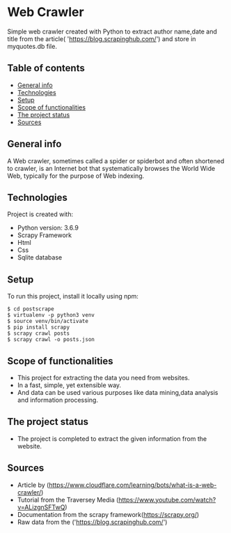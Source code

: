 # Web Crawler

Simple web crawler created with Python to extract author name,date and title from the article( 'https://blog.scrapinghub.com/') and store in myquotes.db file.

## Table of contents

- [General info](#general-info)
- [Technologies](#technologies)
- [Setup](#setup)
- [Scope of functionalities](#Scope-of-functionalities)
- [The project status](#The-project-status)
- [Sources](#sources)

## General info

A Web crawler, sometimes called a spider or spiderbot and often shortened to crawler, is an Internet bot that systematically browses the World Wide Web, typically for the purpose of Web indexing.

## Technologies

Project is created with:

- Python version: 3.6.9
- Scrapy Framework
- Html
- Css
- Sqlite database

## Setup

To run this project, install it locally using npm:

```
$ cd postscrape
$ virtualenv -p python3 venv
$ source venv/bin/activate
$ pip install scrapy
$ scrapy crawl posts
$ scrapy crawl -o posts.json

```

## Scope of functionalities

- This project for extracting the data you need from websites.
- In a fast, simple, yet extensible way.
- And data can be used various purposes like data mining,data analysis and information processing.

## The project status

- The project is completed to extract the given information from the website.

## Sources

- Article by (https://www.cloudflare.com/learning/bots/what-is-a-web-crawler/)
- Tutorial from the Traversey Media (https://www.youtube.com/watch?v=ALizgnSFTwQ)
- Documentation from the scrapy framework(https://scrapy.org/)
- Raw data from the ('https://blog.scrapinghub.com/')
